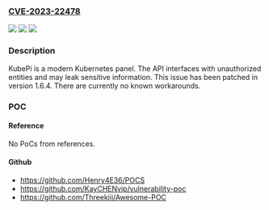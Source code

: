 ### [CVE-2023-22478](https://cve.mitre.org/cgi-bin/cvename.cgi?name=CVE-2023-22478)
![](https://img.shields.io/static/v1?label=Product&message=KubePi&color=blue)
![](https://img.shields.io/static/v1?label=Version&message=%3D%20%3C%3D%201.6.3%20%20&color=brighgreen)
![](https://img.shields.io/static/v1?label=Vulnerability&message=CWE-862%3A%20Missing%20Authorization&color=brighgreen)

### Description

KubePi is a modern Kubernetes panel. The API interfaces with unauthorized entities and may leak sensitive information. This issue has been patched in version 1.6.4. There are currently no known workarounds.

### POC

#### Reference
No PoCs from references.

#### Github
- https://github.com/Henry4E36/POCS
- https://github.com/KayCHENvip/vulnerability-poc
- https://github.com/Threekiii/Awesome-POC


